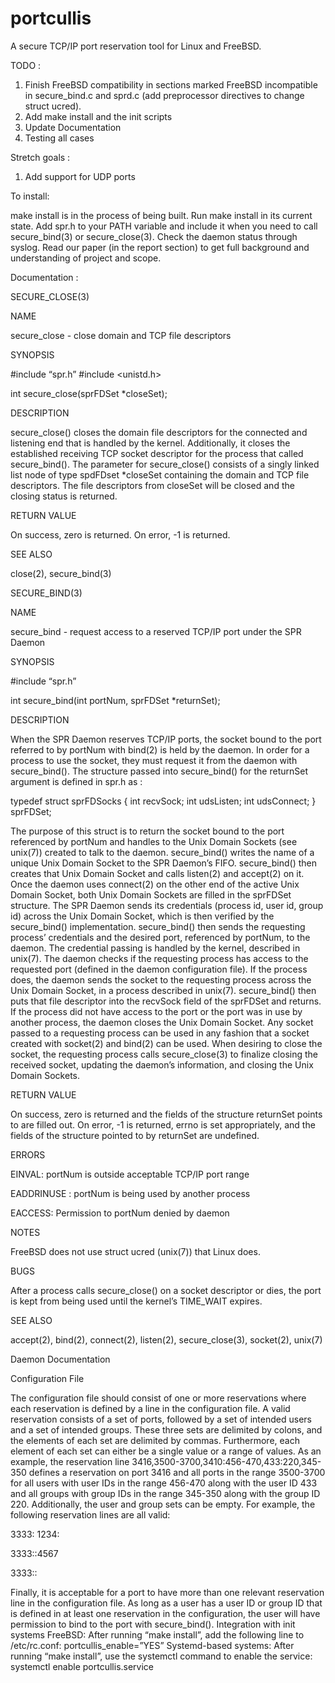 # portcullis
A secure TCP/IP port reservation tool for Linux and FreeBSD.

TODO : 

1. Finish FreeBSD compatibility in sections marked FreeBSD incompatible in secure_bind.c and sprd.c (add preprocessor directives to change struct ucred).
2. Add make install and the init scripts
3. Update Documentation
4. Testing  all cases

Stretch goals :

1. Add support for UDP ports

To install: 

make install is in the process of being built. Run make install in its current state. Add spr.h to your PATH variable and include it when you need to call secure_bind(3) or secure_close(3). Check the daemon status through syslog. Read our paper (in the report section) to get full background and understanding of project and scope.

Documentation :

SECURE_CLOSE(3)

NAME

secure_close - close domain and TCP file descriptors

SYNOPSIS

#include “spr.h”
#include <unistd.h>

int secure_close(sprFDSet *closeSet);

DESCRIPTION

secure_close() closes the domain file descriptors for the connected and listening end
that is handled by the kernel. Additionally, it closes the established receiving TCP socket
descriptor for the process that called secure_bind().
The parameter for secure_close() consists of a singly linked list node of type spdFDset
*closeSet containing the domain and TCP file descriptors. The file descriptors from
closeSet will be closed and the closing status is returned.

RETURN VALUE

On success, zero is returned. On error, -1 is returned.

SEE ALSO

close(2), secure_bind(3)

SECURE_BIND(3)

NAME

secure_bind - request access to a reserved TCP/IP port under the SPR Daemon

SYNOPSIS

#include “spr.h”

int secure_bind(int portNum, sprFDSet *returnSet);

DESCRIPTION

When the SPR Daemon reserves TCP/IP ports, the socket bound to the port referred to by
portNum with bind(2) is held by the daemon. In order for a process to use the socket, they must
request it from the daemon with secure_bind(). The structure passed into secure_bind() for the
returnSet argument is defined in spr.h as :

typedef struct sprFDSocks {
int recvSock;
int udsListen;
int udsConnect;
} sprFDSet;

The purpose of this struct is to return the socket bound to the port referenced by portNum and
handles to the Unix Domain Sockets (see unix(7)) created to talk to the daemon.
secure_bind() writes the name of a unique Unix Domain Socket to the SPR Daemon’s FIFO.
secure_bind() then creates that Unix Domain Socket and calls listen(2) and accept(2) on it.
Once the daemon uses connect(2) on the other end of the active Unix Domain Socket, both
Unix Domain Sockets are filled in the sprFDSet structure. The SPR Daemon sends its
credentials (process id, user id, group id) across the Unix Domain Socket, which is then verified
by the secure_bind() implementation. secure_bind() then sends the requesting process’
credentials and the desired port, referenced by portNum, to the daemon. The credential passing
is handled by the kernel, described in unix(7). The daemon checks if the requesting process has
access to the requested port (defined in the daemon configuration file). If the process does, the
daemon sends the socket to the requesting process across the Unix Domain Socket, in a
process described in unix(7). secure_bind() then puts that file descriptor into the recvSock field
of the sprFDSet and returns. If the process did not have access to the port or the port was in
use by another process, the daemon closes the Unix Domain Socket. Any socket passed to a
requesting process can be used in any fashion that a socket created with socket(2) and bind(2)
can be used. When desiring to close the socket, the requesting process calls secure_close(3) to
finalize closing the received socket, updating the daemon’s information, and closing the Unix
Domain Sockets.

RETURN VALUE

On success, zero is returned and the fields of the structure returnSet points to are filled out. On
error, -1 is returned, errno is set appropriately, and the fields of the structure pointed to by
returnSet are undefined.

ERRORS

EINVAL: portNum is outside acceptable TCP/IP port range

EADDRINUSE : portNum is being used by another process

EACCESS: Permission to portNum denied by daemon

NOTES

FreeBSD does not use struct ucred (unix(7)) that Linux does.

BUGS

After a process calls secure_close() on a socket descriptor or dies, the port is kept from being
used until the kernel’s TIME_WAIT expires.

SEE ALSO

accept(2), bind(2), connect(2), listen(2), secure_close(3), socket(2), unix(7)

Daemon Documentation

Configuration File

The configuration file should consist of one or more reservations where each reservation is
defined by a line in the configuration file. A valid reservation consists of a set of ports, followed
by a set of intended users and a set of intended groups. These three sets are delimited by
colons, and the elements of each set are delimited by commas. Furthermore, each element of
each set can either be a single value or a range of values. As an example, the reservation line
3416,3500-3700,3410:456-470,433:220,345-350
defines a reservation on port 3416 and all ports in the range 3500-3700 for all users with user
IDs in the range 456-470 along with the user ID 433 and all groups with group IDs in the range
345-350 along with the group ID 220.
Additionally, the user and group sets can be empty. For example, the following reservation lines
are all valid:

3333: 1234:

3333::4567

3333::

Finally, it is acceptable for a port to have more than one relevant reservation line in the
configuration file. As long as a user has a user ID or group ID that is defined in at least one
reservation in the configuration, the user will have permission to bind to the port with
secure_bind().
Integration with init systems
FreeBSD:
After running “make install”, add the following line to /etc/rc.conf:
portcullis_enable=”YES”
Systemd-based systems:
After running “make install”, use the systemctl command to enable the service:
systemctl enable portcullis.service
